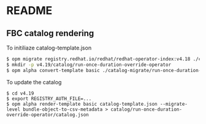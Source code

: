 # README 

## FBC catalog rendering

To initiliaze catalog-template.json

```sh
$ opm migrate registry.redhat.io/redhat/redhat-operator-index:v4.18 ./catalog-migrate
$ mkdir -p v4.19/catalog/run-once-duration-override-operator
$ opm alpha convert-template basic ./catalog-migrate/run-once-duration-override-operator/catalog.json > v4.19/catalog-template.json
```

To update the catalog

```
$ cd v4.19
$ export REGISTRY_AUTH_FILE=...
$ opm alpha render-template basic catalog-template.json --migrate-level bundle-object-to-csv-metadata > catalog/run-once-duration-override-operator/catalog.json
```
